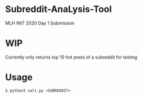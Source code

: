 # Subreddit-AnaLysis-Tool
MLH INIT 2020 Day 1 Submission

# WIP

Currently only returns top 10 hot posts of a subreddit for testing

# Usage

```
$ python3 salt.py <SUBREDDIT>
```
